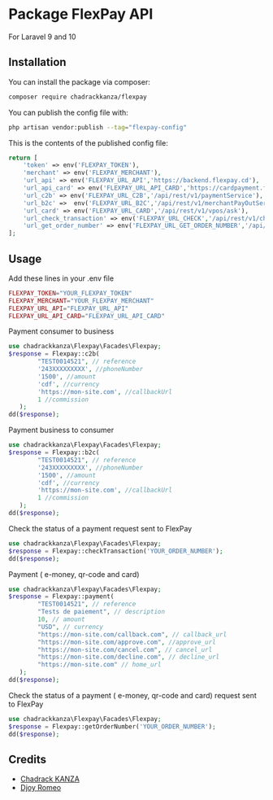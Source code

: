 # Package FlexPay API

For Laravel 9 and 10

## Installation

You can install the package via composer:

```bash
composer require chadrackkanza/flexpay
```



You can publish the config file with:

```bash
php artisan vendor:publish --tag="flexpay-config"
```

This is the contents of the published config file:

```php
return [
    'token' => env('FLEXPAY_TOKEN'),
    'merchant' => env('FLEXPAY_MERCHANT'),
    'url_api' => env('FLEXPAY_URL_API','https://backend.flexpay.cd'),
    'url_api_card' => env('FLEXPAY_URL_API_CARD','https://cardpayment.flexpay.cd'),
    'url_c2b' => env('FLEXPAY_URL_C2B','/api/rest/v1/paymentService'),
    'url_b2c' =>  env('FLEXPAY_URL_B2C','/api/rest/v1/merchantPayOutService'),
    'url_card' => env('FLEXPAY_URL_CARD','/api/rest/v1/vpos/ask'),
    'url_check_transaction' => env('FLEXPAY_URL_CHECK','/api/rest/v1/check'),
    'url_get_order_number' => env('FLEXPAY_URL_GET_ORDER_NUMBER','/api/rest/v1/vpos/orderNumber'),
];
```


## Usage


Add these lines in your .env file

```php
FLEXPAY_TOKEN="YOUR_FLEXPAY_TOKEN"
FLEXPAY_MERCHANT="YOUR_FLEXPAY_MERCHANT"
FLEXPAY_URL_API="FLEXPAY_URL_API"
FLEXPAY_URL_API_CARD="FLEXPAY_URL_API_CARD"
```


Payment consumer to business

```php
use chadrackkanza\Flexpay\Facades\Flexpay;
$response = Flexpay::c2b(
        "TEST0014521", // reference
        '243XXXXXXXXX', //phoneNumber
        '1500', //amount
        'cdf', //currency
        'https://mon-site.com', //callbackUrl
        1 //commission
   );
dd($response);
```

Payment business to consumer

```php
use chadrackkanza\Flexpay\Facades\Flexpay;
$response = Flexpay::b2c(
        "TEST0014521", // reference
        '243XXXXXXXXX', //phoneNumber
        '1500', //amount
        'cdf', //currency
        'https://mon-site.com', //callbackUrl
        1 //commission
   );
dd($response);
```

Check the status of a payment request sent to FlexPay

```php
use chadrackkanza\Flexpay\Facades\Flexpay;
$response = Flexpay::checkTransaction('YOUR_ORDER_NUMBER');
dd($response);
```

Payment ( e-money, qr-code and card)

```php
use chadrackkanza\Flexpay\Facades\Flexpay;
$response = Flexpay::payment(
        "TEST0014521", // reference
        "Tests de paiement", // description
        10, // amount
        "USD", // currency
        "https://mon-site.com/callback.com", // callback_url
        "https://mon-site.com/approve.com", //approve_url
        "https://mon-site.com/cancel.com", // cancel_url
        "https://mon-site.com/decline.com", // decline_url
        "https://mon-site.com" // home_url
   );
dd($response);
```

Check the status of a payment ( e-money, qr-code and card) request sent to FlexPay

```php
use chadrackkanza\Flexpay\Facades\Flexpay;
$response = Flexpay::getOrderNumber('YOUR_ORDER_NUMBER');
dd($response);
```

## Credits

- [Chadrack KANZA](https://github.com/chadrackkanza)
- [Djoy Romeo](https://github.com/djoyromeo-git/FlexPayService)
